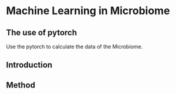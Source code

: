 # Machine Learning in Microbiome
## The use of pytorch

Use the pytorch to calculate the data of the Microbiome.

## Introduction

## Method

